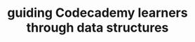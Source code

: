 ---
title: guiding Codecademy learners through data structures
description: a series of modules I developed at Codecademy that increasingly built learners' coding skills
---